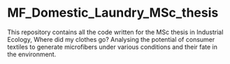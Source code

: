 # MF_Domestic_Laundry_MSc_thesis
This repository contains all the code written for the MSc thesis in Industrial Ecology,  Where did my clothes go? Analysing the potential of consumer textiles to generate microfibers under various conditions and their fate in the environment.
